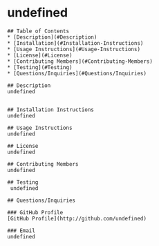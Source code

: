 # undefined
  
    ## Table of Contents
    * [Description](#Description)
    * [Installation](#Installation-Instructions)
    * [Usage Instructions](#Usage-Instructions)
    * [License](#License)
    * [Contributing Members](#Contributing-Members)
    * [Testing](#Testing)    
    * [Questions/Inquiries](#Questions/Inquiries)
  
    ## Description
    undefined
  
  
    ## Installation Instructions 
    undefined
  
    ## Usage Instructions
    undefined
  
    ## License
    undefined
  
    ## Contributing Members
    undefined
  
    ## Testing 
     undefined
  
    ## Questions/Inquiries 
  
    ### GitHub Profile
    [GitHub Profile](http://github.com/undefined)
  
    ### Email
    undefined
  